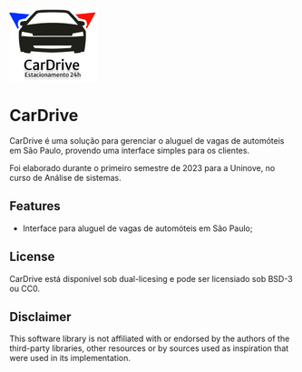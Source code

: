 ![Cardrive logo](graphics/logo.png "Cardrive logo")

# CarDrive

CarDrive é uma solução para gerenciar o aluguel de vagas de automóteis em São Paulo, provendo uma interface simples para os clientes.

Foi elaborado durante o primeiro semestre de 2023 para a Uninove, no curso de Análise de sistemas.

## Features

- Interface para aluguel de vagas de automóteis em São Paulo;

## License

CarDrive está disponível sob dual-licesing e pode ser licensiado sob BSD-3 ou CC0.

## Disclaimer

This software library is not affiliated with or endorsed by the authors of the third-party libraries, other resources or by sources used as inspiration that were used in its implementation.
